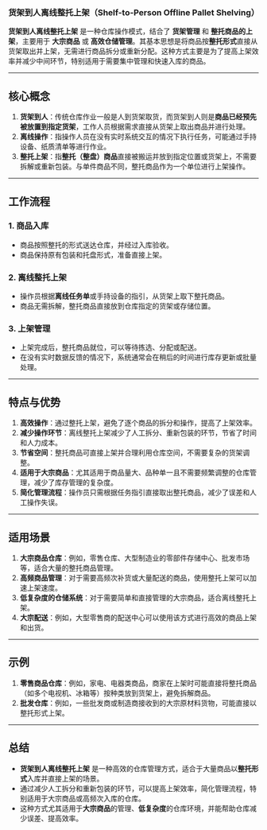 ### **货架到人离线整托上架（Shelf-to-Person Offline Pallet Shelving）**

**货架到人离线整托上架** 是一种仓库操作模式，结合了 **货架管理** 和 **整托商品的上架**，主要用于 **大宗商品** 或 **高效仓储管理**。其基本思想是将商品按**整托形式**直接从货架取出并上架，无需进行商品拆分或重新分配。这种方式主要是为了提高上架效率并减少中间环节，特别适用于需要集中管理和快速入库的商品。

---

## **核心概念**
1. **货架到人**：传统仓库作业一般是人到货架取货，而货架到人则是**商品已经预先被放置到指定货架**，工作人员根据需求直接从货架上取出商品并进行处理。
2. **离线操作**：指操作人员在没有实时系统交互的情况下执行任务，可能通过手持设备、纸质清单等进行作业。
3. **整托上架**：指**整托（整盘）商品**直接被搬运并放到指定位置或货架上，不需要拆解或重新包装。与单件商品不同，整托商品作为一个单位进行上架操作。

---

## **工作流程**
### **1. 商品入库**
- 商品按照整托的形式送达仓库，并经过入库验收。
- 商品保持原有包装和托盘形式，准备直接上架。

### **2. 离线整托上架**
- 操作员根据**离线任务单**或手持设备的指引，从货架上取下整托商品。
- 商品无需拆解，整托商品直接放到仓库指定的货架或存储位置。

### **3. 上架管理**
- 上架完成后，整托商品就位，可以等待拣选、分配或配送。
- 在没有实时数据反馈的情况下，系统通常会在稍后的时间进行库存更新或批量处理。

---

## **特点与优势**
1. **高效操作**：通过整托上架，避免了逐个商品的拆分和操作，提高了上架效率。
2. **减少操作环节**：离线整托上架减少了人工拆分、重新包装的环节，节省了时间和人力成本。
3. **节省空间**：整托商品可直接上架并合理利用仓库空间，不需要复杂的货架调整。
4. **适用于大宗商品**：尤其适用于商品量大、品种单一且不需要频繁调整的仓库管理，减少了库存管理的复杂度。
5. **简化管理流程**：操作员只需根据任务指引直接取出整托商品，减少了误差和人工操作失误。

---

## **适用场景**
1. **大宗商品仓库**：例如，零售仓库、大型制造业的零部件存储中心、批发市场等，适合大量的整托商品管理。
2. **高频商品管理**：对于需要高频次补货或大量配送的商品，使用整托上架可以加速上架速度。
3. **低复杂度的仓储系统**：对于需要简单和直接管理的大宗商品，适合离线整托上架。
4. **大宗配送**：例如，大型零售商的配送中心可以使用该方式进行高效的商品上架和出货。

---

## **示例**
1. **零售商品仓库**：例如，家电、电器类商品，商家在上架时可能直接将整托商品（如多个电视机、冰箱等）按种类放到货架上，避免拆解商品。
2. **批发仓库**：例如，一些批发商或制造商接收到的大宗原材料货物，可能直接以整托形式上架。

---

## **总结**
- **货架到人离线整托上架** 是一种高效的仓库管理方式，适合于大量商品以**整托形式**入库并直接上架的场景。
- 通过减少人工拆分和重新包装的环节，可以提高上架效率，简化管理流程，特别适用于大宗商品或高频次入库的仓库。
- 这种方式尤其适用于**大宗商品**的管理、**低复杂度**的仓库环境，并能帮助仓库减少误差、提高效率。